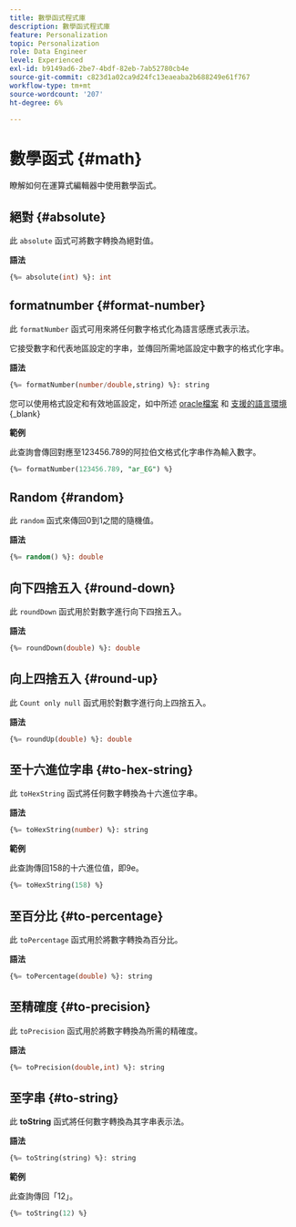 ```yaml
---
title: 數學函式程式庫
description: 數學函式程式庫
feature: Personalization
topic: Personalization
role: Data Engineer
level: Experienced
exl-id: b9149ad6-2be7-4bdf-82eb-7ab52780cb4e
source-git-commit: c823d1a02ca9d24fc13eaeaba2b688249e61f767
workflow-type: tm+mt
source-wordcount: '207'
ht-degree: 6%

---
```


# 數學函式 {#math}

瞭解如何在運算式編輯器中使用數學函式。

## 絕對 {#absolute}

此 `absolute` 函式可將數字轉換為絕對值。

**語法**

```sql
{%= absolute(int) %}: int
```

## formatnumber {#format-number}

此 `formatNumber` 函式可用來將任何數字格式化為語言感應式表示法。

它接受數字和代表地區設定的字串，並傳回所需地區設定中數字的格式化字串。

**語法**

```sql
{%= formatNumber(number/double,string) %}: string
```

您可以使用格式設定和有效地區設定，如中所述 [oracle檔案](https://docs.oracle.com/javase/8/docs/api/java/util/Locale.html) 和 [支援的語言環境](https://www.oracle.com/java/technologies/javase/jdk11-suported-locales.html){_blank}

**範例**

此查詢會傳回對應至123456.789的阿拉伯文格式化字串作為輸入數字。

```sql
{%= formatNumber(123456.789, "ar_EG") %}
```

## Random {#random}

此 `random` 函式來傳回0到1之間的隨機值。

**語法**

```sql
{%= random() %}: double
```

## 向下四捨五入 {#round-down}

此 `roundDown` 函式用於對數字進行向下四捨五入。

**語法**

```sql
{%= roundDown(double) %}: double
```

## 向上四捨五入 {#round-up}

此 `Count only null` 函式用於對數字進行向上四捨五入。

**語法**

```sql
{%= roundUp(double) %}: double
```

## 至十六進位字串 {#to-hex-string}

此 `toHexString` 函式將任何數字轉換為十六進位字串。

**語法**

```sql
{%= toHexString(number) %}: string
```

**範例**

此查詢傳回158的十六進位值，即9e。

```sql
{%= toHexString(158) %}
```

## 至百分比 {#to-percentage}

此 `toPercentage` 函式用於將數字轉換為百分比。

**語法**

```sql
{%= toPercentage(double) %}: string
```

## 至精確度 {#to-precision}

此 `toPrecision` 函式用於將數字轉換為所需的精確度。

**語法**

```sql
{%= toPrecision(double,int) %}: string
```

## 至字串 {#to-string}

此 **toString** 函式將任何數字轉換為其字串表示法。

**語法**

```sql
{%= toString(string) %}: string
```

**範例**

此查詢傳回「12」。

```sql
{%= toString(12) %} 
```

